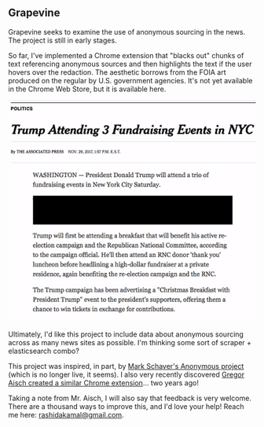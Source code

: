 ## Grapevine

Grapevine seeks to examine the use of anonymous sourcing in the news. The project is still in early stages.

So far, I've implemented a Chrome extension that "blacks out" chunks of text referencing anonymous sources and then highlights the text if the user hovers over the redaction. The aesthetic borrows from the FOIA art produced on the regular by U.S. government agencies. It's not yet available in the Chrome Web Store, but it is available here. 

![in action](/images/grapevine.gif)

Ultimately, I'd like this project to include data about anonymous sourcing across as many news sites as possible. I'm thinking some sort of scraper + elasticsearch combo? 

This project was inspired, in part, by [Mark Schaver's Anonymous project](https://github.com/markschaver/anonymous-2.0) (which is no longer live, it seems). I also very recently discovered [Gregor Aisch created a similar Chrome extension](https://github.com/gka/citation-needed)... two years ago! 

Taking a note from Mr. Aisch, I will also say that feedback is very welcome. There are a thousand ways to improve this, and I'd love your help! Reach me here: [rashidakamal@gmail.com](rashidakamal@gmail.com).

